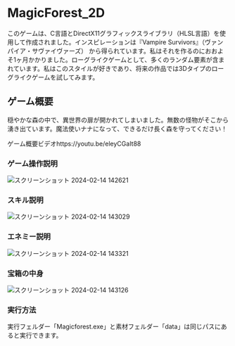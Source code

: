 # MagicForest_2D
このゲームは、C言語とDirectX11グラフィックスライブラリ（HLSL言語）を使用して作成されました。インスピレーションは『Vampire Survivors』（ヴァンパイア・サヴァイヴァーズ）
から得られています。私はそれを作るのにおおよそ1ヶ月かかりました。ローグライクゲームとして、多くのランダム要素が含まれています。私はこのスタイルが好きであり、将来の作品では3Dタイプのローグライクゲームを試してみます。

## ゲーム概要
穏やかな森の中で、異世界の扉が開かれてしまいました。無数の怪物がそこから湧き出ています。魔法使いナナになって、できるだけ長く森を守ってください！

ゲーム概要ビデオhttps://youtu.be/eleyCGaIt88

### ゲーム操作説明
![スクリーンショット 2024-02-14 142621](https://github.com/kola122/MagicForest_2D/assets/134193283/e15e775a-d954-40a0-8716-0d45c27b8a74)

### スキル説明
![スクリーンショット 2024-02-14 143029](https://github.com/kola122/MagicForest_2D/assets/134193283/4c010f2e-10c8-48d2-b584-2a34406e18ab)

### エネミー説明
![スクリーンショット 2024-02-14 143321](https://github.com/kola122/MagicForest_2D/assets/134193283/bd2cd71c-71cd-4fd5-b24e-7b154ea7eb90)

### 宝箱の中身
![スクリーンショット 2024-02-14 143126](https://github.com/kola122/MagicForest_2D/assets/134193283/80ea43fd-1558-49bd-8ae4-5ae0c5e79e17)
### 実行方法
実行フェルダー「Magicforest.exe」と素材フェルダー「data」は同じパスにあると実行できます。





